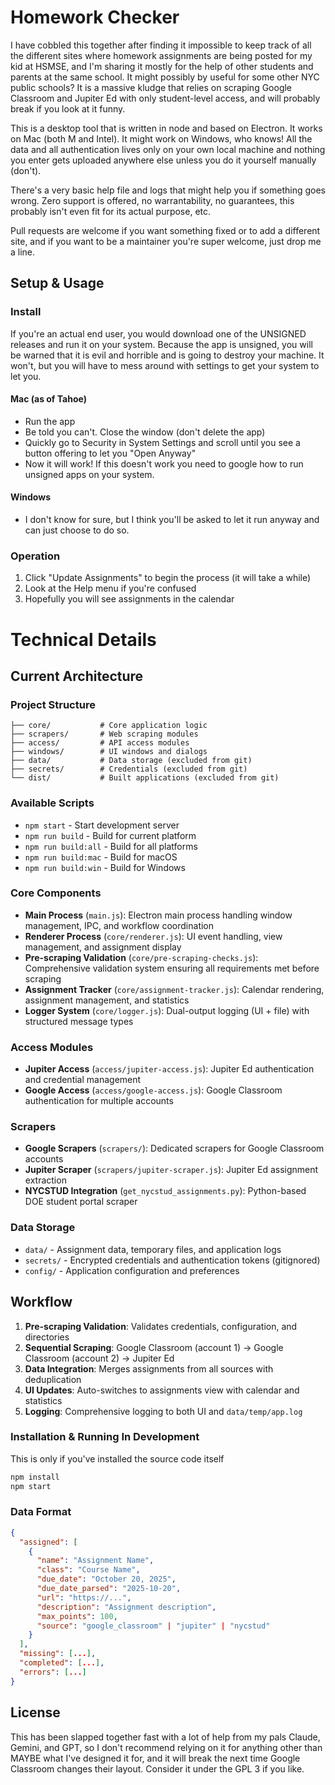 # Homework Checker

I have cobbled this together after finding it impossible to keep track of all the different sites where homework assignments are being posted for my kid at HSMSE, and I'm sharing it mostly for the help of other students and parents at the same school. It might possibly by useful for some other NYC public schools? It is a massive kludge that relies on scraping Google Classroom and Jupiter Ed with only student-level access, and will probably break if you look at it funny. 

This is a desktop tool that is written in node and based on Electron. It works on Mac (both M and Intel). It might work on Windows, who knows! All the data and all authentication lives only on your own local machine and nothing you enter gets uploaded anywhere else unless you do it yourself manually (don't). 

There's a very basic help file and logs that might help you if something goes wrong. Zero support is offered, no warrantability, no guarantees, this probably isn't even fit for its actual purpose, etc. 

Pull requests are welcome if you want something fixed or to add a different site, and if you want to be a maintainer you're super welcome, just drop me a line. 

## Setup & Usage

### Install 

If you're an actual end user, you would download one of the UNSIGNED releases and run it on your system. Because the app is unsigned, you will be warned that it is evil and horrible and is going to destroy your machine. It won't, but you will have to mess around with settings to get your system to let you. 

#### Mac (as of Tahoe)
- Run the app
- Be told you can't. Close the window (don't delete the app)
- Quickly go to Security in System Settings and scroll until you see a button offering to let you "Open Anyway"
- Now it will work! If this doesn't work you need to google how to run unsigned apps on your system.

#### Windows
- I don't know for sure, but I think you'll be asked to let it run anyway and can just choose to do so. 

### Operation

1. Click "Update Assignments" to begin the process (it will take a while)
2. Look at the Help menu if you're confused 
3. Hopefully you will see assignments in the calendar 

# Technical Details 

## Current Architecture

### Project Structure
```
├── core/           # Core application logic
├── scrapers/       # Web scraping modules
├── access/         # API access modules
├── windows/        # UI windows and dialogs
├── data/           # Data storage (excluded from git)
├── secrets/        # Credentials (excluded from git)
└── dist/           # Built applications (excluded from git)
```

### Available Scripts
- `npm start` - Start development server
- `npm run build` - Build for current platform
- `npm run build:all` - Build for all platforms
- `npm run build:mac` - Build for macOS
- `npm run build:win` - Build for Windows


### Core Components

- **Main Process** (`main.js`): Electron main process handling window management, IPC, and workflow coordination
- **Renderer Process** (`core/renderer.js`): UI event handling, view management, and assignment display
- **Pre-scraping Validation** (`core/pre-scraping-checks.js`): Comprehensive validation system ensuring all requirements met before scraping
- **Assignment Tracker** (`core/assignment-tracker.js`): Calendar rendering, assignment management, and statistics
- **Logger System** (`core/logger.js`): Dual-output logging (UI + file) with structured message types

### Access Modules

- **Jupiter Access** (`access/jupiter-access.js`): Jupiter Ed authentication and credential management
- **Google Access** (`access/google-access.js`): Google Classroom authentication for multiple accounts

### Scrapers

- **Google Scrapers** (`scrapers/`): Dedicated scrapers for Google Classroom accounts
- **Jupiter Scraper** (`scrapers/jupiter-scraper.js`): Jupiter Ed assignment extraction
- **NYCSTUD Integration** (`get_nycstud_assignments.py`): Python-based DOE student portal scraper

### Data Storage

- `data/` - Assignment data, temporary files, and application logs
- `secrets/` - Encrypted credentials and authentication tokens (gitignored)
- `config/` - Application configuration and preferences

## Workflow

1. **Pre-scraping Validation**: Validates credentials, configuration, and directories
2. **Sequential Scraping**: Google Classroom (account 1) → Google Classroom (account 2) → Jupiter Ed
3. **Data Integration**: Merges assignments from all sources with deduplication
4. **UI Updates**: Auto-switches to assignments view with calendar and statistics
5. **Logging**: Comprehensive logging to both UI and `data/temp/app.log`

### Installation & Running In Development

This is only if you've installed the source code itself

```bash
npm install
npm start
```

### Data Format

```json
{
  "assigned": [
    {
      "name": "Assignment Name",
      "class": "Course Name",
      "due_date": "October 20, 2025",
      "due_date_parsed": "2025-10-20",
      "url": "https://...",
      "description": "Assignment description",
      "max_points": 100,
      "source": "google_classroom" | "jupiter" | "nycstud"
    }
  ],
  "missing": [...],
  "completed": [...],
  "errors": [...]
}
```

## License

This has been slapped together fast with a lot of help from my pals Claude, Gemini, and GPT, so I don't recommend relying on it for anything other than MAYBE what I've designed it for, and it will break the next time Google Classroom changes their layout. Consider it under the GPL 3 if you like. 
